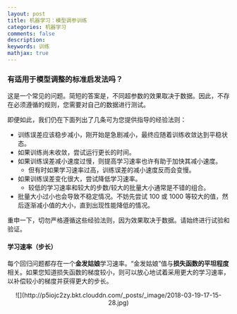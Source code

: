 ```yaml
---
layout: post
title: 机器学习：模型调参训练
categories: 机器学习
comments: false
description: 
keywords: 训练
mathjax: true
---
```

### 有适用于模型调整的标准启发法吗？

这是一个常见的问题。简短的答案是，不同超参数的效果取决于数据。因此，不存在必须遵循的规则，您需要对自己的数据进行测试。

即便如此，我们仍在下面列出了几条可为您提供指导的经验法则：

 * 训练误差应该稳步减小，刚开始是急剧减小，最终应随着训练收敛达到平稳状态。
 * 如果训练尚未收敛，尝试运行更长的时间。
 * 如果训练误差减小速度过慢，则提高学习速率也许有助于加快其减小速度。
   * 但有时如果学习速率过高，训练误差的减小速度反而会变慢。
 * 如果训练误差变化很大，尝试降低学习速率。
   * 较低的学习速率和较大的步数/较大的批量大小通常是不错的组合。
 * 批量大小过小也会导致不稳定情况。不妨先尝试 100 或 1000 等较大的值，然后逐渐减小值的大小，直到出现性能降低的情况。

重申一下，切勿严格遵循这些经验法则，因为效果取决于数据。请始终进行试验和验证。


#### 学习速率（步长）
每个回归问题都存在一个**金发姑娘**学习速率。“金发姑娘”值与**损失函数的平坦程度**相关。如果您知道损失函数的梯度较小，则可以放心地试着采用更大的学习速率，以补偿较小的梯度并获得更大的步长。

<center>
![](http://p5iojc2zy.bkt.clouddn.com/_posts/_image/2018-03-19-17-15-28.jpg)
</center>

